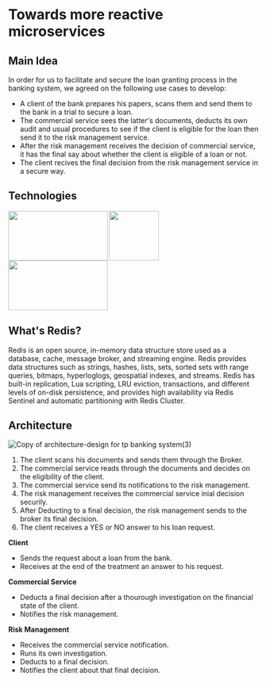 # Towards more reactive microservices

## Main Idea
In order for us to facilitate and secure the loan granting process in the banking system, we agreed on the following use cases to develop:

- A client of the bank prepares his papers, scans them and send them to the bank in a trial to secure a loan.
- The commercial service sees the latter's documents, deducts its own audit and usual procedures to see if the client is eligible for the loan then send it to the risk management service.
- After the risk management receives the decision of commercial service, it has the final say about whether the client is eligible of a loan or not.
- The client recives the final decision from the risk management service in a secure way.

## Technologies
<img align="left" width="200" height="100" src="https://res.cloudinary.com/practicaldev/image/fetch/s--m_Ng9MLF--/c_imagga_scale,f_auto,fl_progressive,h_420,q_auto,w_1000/https://dev-to-uploads.s3.amazonaws.com/i/fppjegg7q1kb2pdzmlvf.png">

<img align="left" width="100" height="100" src="https://user-images.githubusercontent.com/62222721/171054797-193dd2c8-169c-4f61-87b4-745da8f11e45.png">

<img width="200" height="100" src="https://upload.wikimedia.org/wikipedia/fr/thumb/6/62/MySQL.svg/langfr-1920px-MySQL.svg.png">

## What's Redis?

Redis is an open source, in-memory data structure store used as a database, cache, message broker, and streaming engine. Redis provides data structures such as strings, hashes, lists, sets, sorted sets with range queries, bitmaps, hyperloglogs, geospatial indexes, and streams. Redis has built-in replication, Lua scripting, LRU eviction, transactions, and different levels of on-disk persistence, and provides high availability via Redis Sentinel and automatic partitioning with Redis Cluster.

## Architecture
![Copy of architecture-design for tp banking system(3)](https://www.canva.com/design/DAFCQlmMKKU/WwJ3FXsWMBKspFsQUlNT-g/view?utm_content=DAFCQlmMKKU&utm_campaign=share_your_design&utm_medium=link&utm_source=shareyourdesignpanel)

1) The client scans his documents and sends them through the Broker.
2) The commercial service reads through the documents and decides on the eligibility of the client.
3) The commercial service send its notifications to the risk management.
4) The risk management receives the commercial service inial decision securily.
5) After Deducting to a final decision, the risk management sends to the broker its final decision.
6) The client receives a YES or NO answer to his loan request.


**Client**
- Sends the request about a loan from the bank.
- Receives at the end of the treatment an answer to his request.

**Commercial Service**
- Deducts a final decision after a thourough investigation on the financial state of the client.
- Notifies the risk management.

**Risk Management**
- Receives the commercial service notification.
- Runs its own investigation.
- Deducts to a final decision.
- Notifies the client about that final decision.
